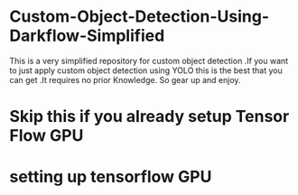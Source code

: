 # Custom-Object-Detection-Using-Darkflow-Simplified
This is a very simplified repository for custom object detection .If you want to just apply custom object detection using YOLO this is the best that you can get .It requires no prior Knowledge. So gear up and enjoy.

# Skip this if you already setup Tensor Flow GPU

# setting up tensorflow GPU

